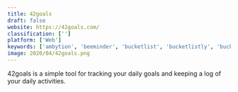 ```yaml
---
title: 42goals
draft: false 
website: https://42goals.com/
classification: ['']
platform: ['Web']
keywords: ['ambytion', 'beeminder', 'bucketlist', 'bucketlistly', 'bucketlist.org', 'coach.me', 'goalenforcer_hyperfocus', 'habitbull', 'joes_goals', 'life_listr', 'liferpg', 'lifetick', 'listography', 'mindbloom', 'raise_the_bar_goal_tracker', 'swisstasks', 'the_habithub', 'extrigo', 'stickk']
image: 2020/04/42goals.png
---
```

42goals is a simple tool for tracking your daily goals and keeping a log of your daily activities.